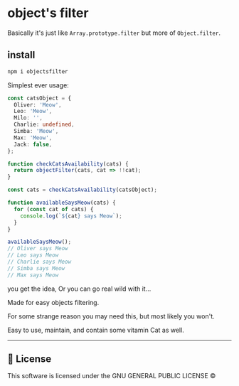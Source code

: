 # object's filter

Basically it's just like `Array.prototype.filter` but more of `Object.filter`.

## install

```sh
npm i objectsfilter
```

Simplest ever usage:

```ts
const catsObject = {
  Oliver: 'Meow',
  Leo: 'Meow',
  Milo: '',
  Charlie: undefined,
  Simba: 'Meow',
  Max: 'Meow',
  Jack: false,
};

function checkCatsAvailability(cats) {
  return objectFilter(cats, cat => !!cat);
}

const cats = checkCatsAvailability(catsObject);

function availableSaysMeow(cats) {
  for (const cat of cats) {
    console.log(`${cat} says Meow`);
  }
}

availableSaysMeow();
// Oliver says Meow
// Leo says Meow
// Charlie says Meow
// Simba says Meow
// Max says Meow
```

you get the idea, Or you can go real wild with it...

Made for easy objects filtering.

For some strange reason you may need this, but most likely you won't.

Easy to use, maintain, and contain some vitamin Cat as well.

---

## 📑 License

This software is licensed under the GNU GENERAL PUBLIC LICENSE ©
